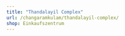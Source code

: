 ```yaml
---
title: "Thandalayil Complex"
url: /changaramkulam/thandalayil-complex/
shop: Einkaufszentrum
---
```

